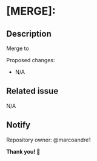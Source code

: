 # [MERGE]: 

## Description 

Merge <branch> to <branch>

Proposed changes:

  - N/A

## Related issue

N/A

## Notify

Repository owner: @marcoandre1

**Thank you! 🙌**

